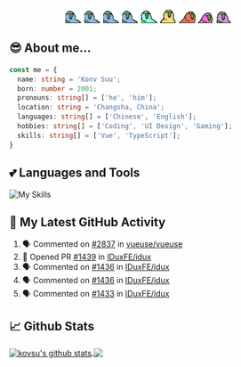 <p align="center">
  <img alt="parrots" src="./parrots/wave1parrot.gif" />
  <img alt="parrots" src="./parrots/wave2parrot.gif" />
  <img alt="parrots" src="./parrots/wave3parrot.gif" />
  <img alt="parrots" src="./parrots/wave4parrot.gif" />
  <img alt="parrots" src="./parrots/wave5parrot.gif" />
  <img alt="parrots" src="./parrots/wave6parrot.gif" />
  <img alt="parrots" src="./parrots/wave7parrot.gif" />
  <img alt="parrots" src="./parrots/wave8parrot.gif" />
  <img alt="parrots" src="./parrots/wave9parrot.gif" />
</p>

## 😎 About me...

```ts
const me = {
  name: string = 'Konv Suu';
  born: number = 2001;
  pronouns: string[] = ['he', 'him'];
  location: string = 'Changsha, China';
  languages: string[] = ['Chinese', 'English'];
  hobbies: string[] = ['Coding', 'UI Design', 'Gaming'];
  skills: string[] = ['Vue', 'TypeScript'];
}

```


## 💕 Languages and Tools

![My Skills](https://skillicons.dev/icons?i=vue,ts,nodejs,vite,figma,scss,nuxt)


## 🔔 My Latest GitHub Activity

<!--START_SECTION:activity-->
1. 🗣 Commented on [#2837](https://github.com/vueuse/vueuse/issues/2837) in [vueuse/vueuse](https://github.com/vueuse/vueuse)
2. 💪 Opened PR [#1439](https://github.com/IDuxFE/idux/pull/1439) in [IDuxFE/idux](https://github.com/IDuxFE/idux)
3. 🗣 Commented on [#1436](https://github.com/IDuxFE/idux/issues/1436) in [IDuxFE/idux](https://github.com/IDuxFE/idux)
4. 🗣 Commented on [#1436](https://github.com/IDuxFE/idux/issues/1436) in [IDuxFE/idux](https://github.com/IDuxFE/idux)
5. 🗣 Commented on [#1433](https://github.com/IDuxFE/idux/issues/1433) in [IDuxFE/idux](https://github.com/IDuxFE/idux)
<!--END_SECTION:activity-->


## 📈 Github Stats

<a href="https://github.com/kovsu/kovsu">
  <img align="center" height="200" src="https://github-readme-stats.vercel.app/api?username=kovsu&show_icons=true&theme=tokyonight" alt="kovsu's github stats" />
</a>
<a href="https://github.com/kovsu/kovsu">
  <img align="center" height="200" src="https://github-readme-stats.vercel.app/api/top-langs/?username=kovsu&hide=css,html,scss&theme=tokyonight&langs_count=3" />
</a>
